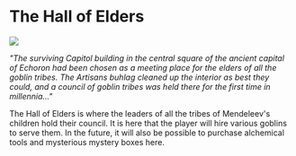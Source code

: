 # The Hall of Elders
![](hall.2x.png)

*"The surviving Capitol building in the central square of the ancient capital of Echoron had been chosen as a meeting place for the elders of all the goblin tribes. The Artisans buhlag cleaned up the interior as best they could, and a council of goblin tribes was held there for the first time in millennia..."*

The Hall of Elders is where the leaders of all the tribes of Mendeleev's children hold their council. It is here that the player will hire various goblins to serve them. In the future, it will also be possible to purchase alchemical tools and mysterious mystery boxes here.